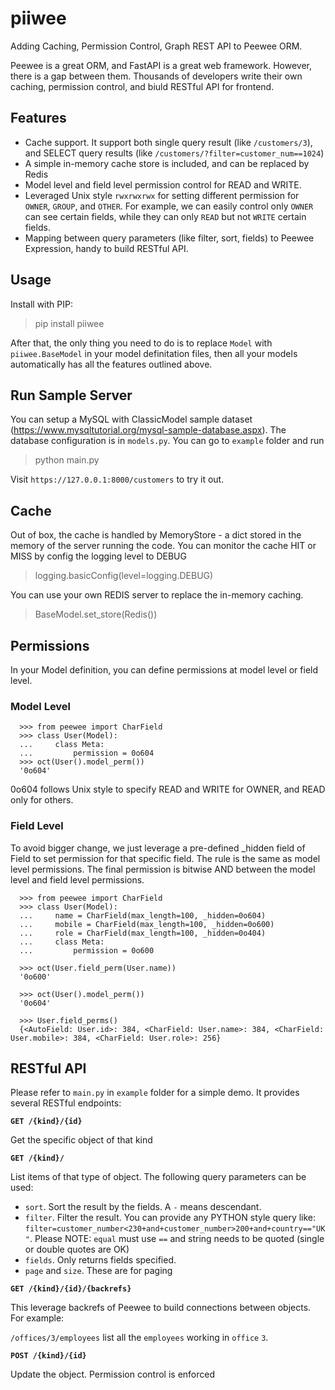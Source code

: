 # piiwee

Adding Caching, Permission Control, Graph REST API to Peewee ORM.

Peewee is a great ORM, and FastAPI is a great web framework. However, there
is a gap between them. Thousands of developers write their own caching,
permission control, and biuld RESTful API for frontend.

## Features

- Cache support. It support both single query result (like `/customers/3`),
  and SELECT query results (like `/customers/?filter=customer_num==1024`)
- A simple in-memory cache store is included, and can be replaced by Redis
- Model level and field level permission control for READ and WRITE.
- Leveraged Unix style `rwxrwxrwx` for setting different permission for `OWNER`,
  `GROUP`, and `OTHER`. For example, we can easily control only `OWNER` can see certain
  fields, while they can only `READ` but not `WRITE` certain fields.
- Mapping between query parameters (like filter, sort, fields) to Peewee
  Expression, handy to build RESTful API.

## Usage

Install with PIP:

> pip install piiwee

After that, the only thing you need to do is to replace `Model` with `piiwee.BaseModel`
in your model definitation files, then all your models automatically has all the
features outlined above.

## Run Sample Server

You can setup a MySQL with ClassicModel sample dataset (https://www.mysqltutorial.org/mysql-sample-database.aspx). The database configuration is in `models.py`. You can go to `example` folder and run

> python main.py

Visit `https://127.0.0.1:8000/customers` to try it out.

## Cache

Out of box, the cache is handled by MemoryStore - a dict stored in the memory of the
server running the code. You can monitor the cache HIT or MISS by config the logging
level to DEBUG

> logging.basicConfig(level=logging.DEBUG)

You can use your own REDIS server to replace the in-memory caching.

> BaseModel.set_store(Redis())

## Permissions

In your Model definition, you can define permissions at model level or field level.

### Model Level

      >>> from peewee import CharField
      >>> class User(Model):
      ...     class Meta:
      ...         permission = 0o604
      >>> oct(User().model_perm())
      '0o604'

0o604 follows Unix style to specify READ and WRITE for OWNER, and READ only for others.

### Field Level

To avoid bigger change, we just leverage a pre-defined \_hidden field of Field to set
permission for that specific field. The rule is the same as model level permissions.
The final permission is bitwise AND between the model level and field level permissions.

      >>> from peewee import CharField
      >>> class User(Model):
      ...     name = CharField(max_length=100, _hidden=0o604)
      ...     mobile = CharField(max_length=100, _hidden=0o600)
      ...     role = CharField(max_length=100, _hidden=0o404)
      ...     class Meta:
      ...         permission = 0o600

      >>> oct(User.field_perm(User.name))
      '0o600'

      >>> oct(User().model_perm())
      '0o604'

      >>> User.field_perms()
      {<AutoField: User.id>: 384, <CharField: User.name>: 384, <CharField: User.mobile>: 384, <CharField: User.role>: 256}

## RESTful API

Please refer to `main.py` in `example` folder for a simple demo. It provides several
RESTful endpoints:

**`GET /{kind}/{id}`**

Get the specific object of that kind

**`GET /{kind}/`**

List items of that type of object. The following query parameters can be used:

- `sort`. Sort the result by the fields. A `-` means descendant.
- `filter`. Filter the result. You can provide any PYTHON style query like: `filter=customer_number<230+and+customer_number>200+and+country=="UK"`. Please NOTE:
  `equal` must use `==` and string needs to be quoted (single or double quotes are OK)
- `fields`. Only returns fields specified.
- `page` and `size`. These are for paging

**`GET /{kind}/{id}/{backrefs}`**

This leverage backrefs of Peewee to build connections between objects. For example:

`/offices/3/employees` list all the `employees` working in `office` `3`.

**`POST /{kind}/{id}`**

Update the object. Permission control is enforced
